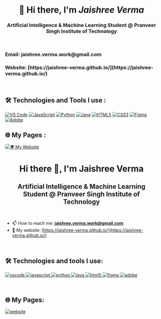  <div align="center">

# 👋 Hi there, I'm *Jaishree Verma*  
<h3>Artificial Intelligence & Machine Learning Student @ Pranveer Singh Institute of Technology  </h3>

</div>

<br>
<h3>Email:  jaishree.verma.work@gmail.com</h3>  
<h3>Website:  [https://jaishree-verma.github.io/](https://jaishree-verma.github.io/)</h3></br>

<div>
  <h2>🛠 Technologies and Tools I use : </h2></div>

[![VS Code](https://img.shields.io/badge/VS%20Code-0078D7?style=for-the-badge&logo=visual-studio-code&logoColor=white)](https://code.visualstudio.com/)
[![JavaScript](https://img.shields.io/badge/JavaScript-3178C6?style=for-the-badge&logo=javascript&logoColor=white)](https://developer.mozilla.org/en-US/docs/Web/JavaScript)
[![Python](https://img.shields.io/badge/Python-0078D7?style=for-the-badge&logo=python&logoColor=white)](https://www.python.org/)
[![Java](https://img.shields.io/badge/Java-007396?style=for-the-badge&logo=java&logoColor=white)](https://www.java.com/)
[![HTML5](https://img.shields.io/badge/HTML5-0078D7?style=for-the-badge&logo=html5&logoColor=white)](https://developer.mozilla.org/en-US/docs/Web/HTML)
[![CSS3](https://img.shields.io/badge/CSS3-0078D7?style=for-the-badge&logo=css3&logoColor=white)](https://developer.mozilla.org/en-US/docs/Web/CSS)
[![Figma](https://img.shields.io/badge/Figma-0078D7?style=for-the-badge&logo=figma&logoColor=white)](https://www.figma.com/)
[![Adobe](https://img.shields.io/badge/Adobe-0078D7?style=for-the-badge&logo=adobe&logoColor=white)](https://www.adobe.com/)
<br>
<h2>🌐 My Pages :</h2>

[![🌍 My Website](https://img.shields.io/badge/My%20Website-0078D7?style=for-the-badge&logo=google-chrome&logoColor=white)](https://jaishree-verma.github.io/)  

<h1 align="center">Hi there 👋, I'm Jaishree Verma </h1>
<h2 align="center">Artificial Intelligence & Machine Learning Student @ Pranveer Singh Institute of Technology </h2>
<br/>

- 📫 How to reach me: **jaishree.verma.work@gmail.com**
- 📙 My website: [https://jaishree-verma.github.io/](https://jaishree-verma.github.io/)</h3>

<br/>

## 🛠 Technologies and tools I use:

<p align="left">
  <a href="https://code.visualstudio.com/" target="_blank"> 
    <img src="https://img.shields.io/badge/-VSCode-007ACC?style=for-the-badge&logo=visual-studio-code&logoColor=white" alt="vscode"/>
  </a>
  <a href="https://www.javascript.com/" target="_blank"> 
    <img src="https://img.shields.io/badge/-JavaScript-1E90FF?style=for-the-badge&logo=javascript&logoColor=white" alt="javascript"/>
  </a>
  <a href="https://www.python.org/" target="_blank"> 
    <img src="https://img.shields.io/badge/-Python-4169E1?style=for-the-badge&logo=python&logoColor=white" alt="python"/>
  </a>
  <a href="https://www.javaprogramming.com/" target="_blank"> 
    <img src="https://img.shields.io/badge/-C-0000CD?style=for-the-badge&logo=c&logoColor=white" alt="java"/>
  </a>
  <a href="https://www.w3.org/html/" target="_blank"> 
    <img src="https://img.shields.io/badge/-HTML-4682B4?style=for-the-badge&logo=html5&logoColor=white" alt="html5"/>
  </a>
  <a href="https://www.figma.com/" target="_blank"> 
    <img src="https://img.shields.io/badge/-Java-0000FF?style=for-the-badge&logo=java&logoColor=white" alt="figma"/>
  </a>
  <a href="https://www.adobe.com/" target="_blank"> 
    <img src="https://img.shields.io/badge/-Adobe%20Suite-4169E1?style=for-the-badge&logo=adobe&logoColor=white" alt="adobe"/>
  </a>
</p>

<br/>

## 🌐 My Pages:

<p align="left">
  <a href="https://jaii.org" target="_blank">
    <img src="https://img.shields.io/badge/-Website-4682B4?style=for-the-badge&logo=google-chrome&logoColor=white" alt="website"/>
  </a>
  
</p>

<br/>

